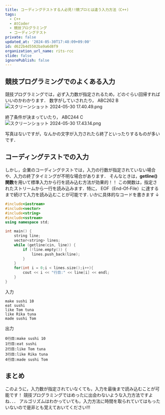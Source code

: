 ```yaml
---
title: コーディングテストする人必見!!競プロとは違う入力方法（C++)
tags:
  - C++
  - AtCoder
  - 競技プログラミング
  - コーディングテスト
private: false
updated_at: '2024-05-30T17:48:09+09:00'
id: d622b4d5502ba9a6d8f9
organization_url_name: rits-rcc
slide: false
ignorePublish: false
---
```

## 競技プログラミングでのよくある入力

競技プログラミングでは，必ず入力数が指定されるため，どのぐらい回帰すればいいのかわかります．
数字がしていされたり，
ABC262 B
![スクリーンショット 2024-05-30 17.40.49.png](https://qiita-image-store.s3.ap-northeast-1.amazonaws.com/0/3748983/090c610d-8a66-b07d-f203-d60b1b2cfff3.png)

終了条件が決まっていたり，
ABC244 C
![スクリーンショット 2024-05-30 17.43.14.png](https://qiita-image-store.s3.ap-northeast-1.amazonaws.com/0/3748983/6dbaf659-31cf-23cd-b3a3-e0b29ee509eb.png)

写真はないですが，なんかの文字が入力されたら終了といったりするものが多いです．

## コーディングテストでの入力
しかし，企業のコーディングテストでは，入力の行数が指定されていない場合や、入力の終了タイミングが不明な場合があります．
そんなときは，**getline()関数**を用いて標準入力から行を読み込む方法が効果的！！
この関数は，指定されたストリームから一行を読み込みます．特に， EOF（End-Of-File）に達するまで続けて入力を読み込むことが可能です.
いかに具体的なコードを書きます
↓

```test.cpp
#include<iostream>
#include<vector>
#include<string>
#include<sstream>
using namespace std;

int main() {
    string line;
    vector<string> lines;
    while (getline(cin, line)) {
        if (!line.empty()) {
            lines.push_back(line);
        }
    }
    for(int i = 0;i < lines.size();i++){
        cout << i << "行目:" << line[i] << endl;
    }
}
```
入力
```
make sushi 10
eat sushi
like Tom tuna
like Rika tuna
made sushi Tom
```
出力
```
0行目:make sushi 10
1行目:eat sushi
2行目:like Tom tuna
3行目:like Rika tuna
4行目:made sushi Tom
```

## まとめ
このように，入力数が指定されていなくても，入力を最後まで読み込むことが可能です！
競技プログラミングではめったに出会わないような入力方法ですよね．．．
アルゴリズムはわかっていても，入力方法に時間を取られていてはもったいないので是非とも覚えておいてください!!!
